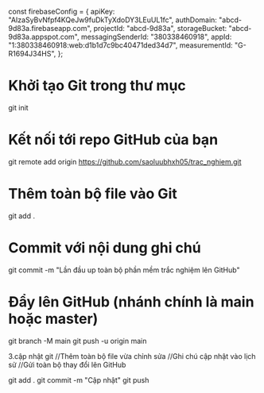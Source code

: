 const firebaseConfig = {
apiKey: "AIzaSyBvNfpf4KQeJw9fuDkTyXdoDY3LEuUL1fc",
authDomain: "abcd-9d83a.firebaseapp.com",
projectId: "abcd-9d83a",
storageBucket: "abcd-9d83a.appspot.com",
messagingSenderId: "380338460918",
appId: "1:380338460918:web:d1b1d7c9bc40471ded34d7",
measurementId: "G-R1694J34HS",
};

# Khởi tạo Git trong thư mục

git init

# Kết nối tới repo GitHub của bạn

git remote add origin https://github.com/saoluubhxh05/trac_nghiem.git

# Thêm toàn bộ file vào Git

git add .

# Commit với nội dung ghi chú

git commit -m "Lần đầu up toàn bộ phần mềm trắc nghiệm lên GitHub"

# Đẩy lên GitHub (nhánh chính là main hoặc master)

git branch -M main
git push -u origin main

3.cập nhật git
//Thêm toàn bộ file vừa chỉnh sửa //Ghi chú cập nhật vào lịch sử //Gửi toàn bộ thay đổi lên GitHub

git add .
git commit -m "Cập nhật"
git push
